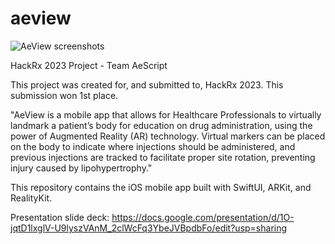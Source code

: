 # aeview

![AeView screenshots](https://github.com/jx-zheng/aeview/assets/43159579/ea4aae69-b56a-44cc-b934-9f1a8dc40cce)

HackRx 2023 Project - Team AeScript

This project was created for, and submitted to, HackRx 2023. This submission won 1st place. 

"AeView is a mobile app that allows for Healthcare Professionals to virtually landmark a patient’s body for education on drug administration, using the power of Augmented Reality (AR) technology. Virtual markers can be placed on the body to indicate where injections should be administered, and previous injections are tracked to facilitate proper site rotation, preventing injury caused by lipohypertrophy."

This repository contains the iOS mobile app built with SwiftUI, ARKit, and RealityKit.

Presentation slide deck: https://docs.google.com/presentation/d/1O-jqtD1lxglV-U9lyszVAnM_2clWcFq3YbeJVBpdbFo/edit?usp=sharing
